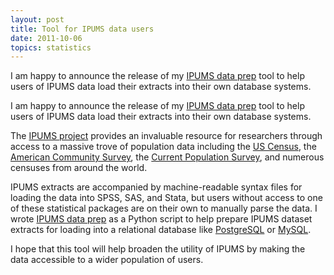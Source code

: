 ```yaml
---
layout: post
title: Tool for IPUMS data users
date: 2011-10-06
topics: statistics
---
```

I am happy to announce the release of my <a href="http://czep.net/data/ipums_data_prep/">IPUMS data prep</a> tool to help users of IPUMS data load their extracts into their own database systems.




<!--excerpt-->

I am happy to announce the release of my <a href="http://czep.net/data/ipums_data_prep/">IPUMS data prep</a> tool to help users of IPUMS data load their extracts into their own database systems.







The <a href="http://www.ipums.org/">IPUMS project</a> provides an invaluable resource for researchers through access to a massive trove of population data including the <a href="http://www.census.gov/">US Census</a>, the <a href="http://www.census.gov/acs/www/">American Community Survey</a>, the <a href="http://www.bls.gov/cps/">Current Population Survey</a>, and numerous censuses from around the world.







IPUMS extracts are accompanied by machine-readable syntax files for loading the data into SPSS, SAS, and Stata, but users without access to one of these statistical packages are on their own to manually parse the data.  I wrote <a href="http://czep.net/data/ipums_data_prep/">IPUMS data prep</a> as a Python script to help prepare IPUMS dataset extracts for loading into a relational database like <a href="http://www.postgresql.org/">PostgreSQL</a> or <a href="http://www.mysql.com/">MySQL</a>.







I hope that this tool will help broaden the utility of IPUMS by making the data accessible to a wider population of users.
